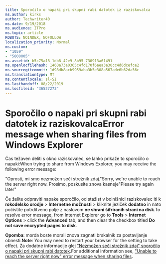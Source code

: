 ```yaml
---
title: Sporočilo o napaki pri skupni rabi datotek iz raziskovalca
ms.author: kirks
author: Techwriter40
ms.date: 9/19/2018
ms.audience: ITPro
ms.topic: article
ROBOTS: NOINDEX, NOFOLLOW
localization_priority: Normal
ms.custom:
- "1059"
- "5800005"
ms.assetid: b5c75a18-1db8-42e9-8b95-730913a61491
ms.openlocfilehash: 1460a73a0365c4fd170f6aea3a30cc4d6dcefce2
ms.sourcegitcommit: 1d98db8acb9959aba3b5e308a567ade6b62da56c
ms.translationtype: MT
ms.contentlocale: sl-SI
ms.lasthandoff: 08/22/2019
ms.locfileid: "36527273"
---
```

# <a name="error-message-when-sharing-files-from-windows-explorer"></a><span data-ttu-id="25212-102">Sporočilo o napaki pri skupni rabi datotek iz raziskovalca</span><span class="sxs-lookup"><span data-stu-id="25212-102">Error message when sharing files from Windows Explorer</span></span>

<span data-ttu-id="25212-103">Čas težaven deliti s okno raziskovalec, se lahko prikaže to sporočilo o napaki:</span><span class="sxs-lookup"><span data-stu-id="25212-103">When trying to share from Windows Explorer, you may receive the following error message:</span></span>
  
<span data-ttu-id="25212-104">"Oprosti, mi smo nezmožen seči strežnik zdaj.</span><span class="sxs-lookup"><span data-stu-id="25212-104">"Sorry, we're unable to reach the server right now.</span></span> <span data-ttu-id="25212-105">Prosimo, poskusite znova kasneje"</span><span class="sxs-lookup"><span data-stu-id="25212-105">Please try again later"</span></span>
  
<span data-ttu-id="25212-106">Če želite odpraviti napake sporočilo, od stažist v bolnišnici raziskovalec iti k **rokodelsko orodje** \> **Internetne možnosti** \> kliknite jeziček **dodatno** in nato počistite potrditveno polje z naslovom **ne shrani šifriranih strani na disk**.</span><span class="sxs-lookup"><span data-stu-id="25212-106">To resolve error message, from Internet Explorer go to **Tools** \> **Internet Options** \> click the **Advanced** tab, and then clear the checkbox titled **Do not save encrypted pages to disk**.</span></span>
  
 <span data-ttu-id="25212-107">**Opomba**: morda boste morali znova zagnati brskalnik za postavljanje obnesti.</span><span class="sxs-lookup"><span data-stu-id="25212-107">**Note**: You may need to restart your browser for the setting to take effect.</span></span> <span data-ttu-id="25212-108">Za dodatne informacije glej ["Nezmožen seči strežnik zdaj" sporočilo o napaki pri skupni rabi datotek](https://go.microsoft.com/fwlink/?linkid=2022914).</span><span class="sxs-lookup"><span data-stu-id="25212-108">For additional information see, ["Unable to reach the server right now" error message when sharing files](https://go.microsoft.com/fwlink/?linkid=2022914).</span></span>
  